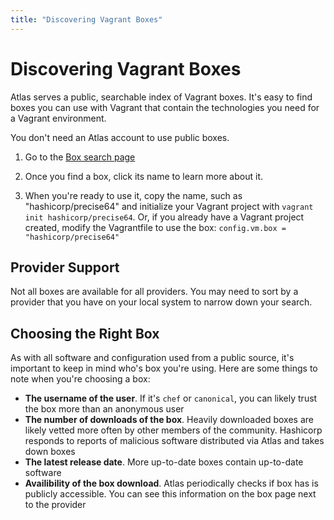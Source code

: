 ```yaml
---
title: "Discovering Vagrant Boxes"
---
```

# Discovering Vagrant Boxes

Atlas serves a public, searchable index of Vagrant boxes. It's easy to find
boxes you can use with Vagrant that contain the technologies you need
for a Vagrant environment.

You don't need an Atlas account to use public boxes.

1. Go to the [Box search page](/boxes/search)

1. Once you find a box, click its name to learn more about it.

1. When you're ready to use it, copy the name, such as "hashicorp/precise64"
   and initialize your Vagrant project with `vagrant init hashicorp/precise64`.
   Or, if you already have a Vagrant project created, modify the Vagrantfile
   to use the box: `config.vm.box = "hashicorp/precise64"`

## Provider Support

Not all boxes are available for all providers. You may need
to sort by a provider that you have on your local system
to narrow down your search.

## Choosing the Right Box

As with all software and configuration used from a public source,
it's important to keep in mind who's box you're using. Here
are some things to note when you're choosing a box:

- __The username of the user__. If it's `chef` or `canonical`, you can likely
trust the box more than an anonymous user
- __The number of downloads of the box__. Heavily downloaded boxes
are likely vetted more often by other members of the community. Hashicorp
responds to reports of malicious software distributed via Atlas
and takes down boxes
- __The latest release date__. More up-to-date boxes contain up-to-date
software
- __Availibility of the box download__. Atlas periodically checks if box
has is publicly accessible. You can see this information on the box
page next to the provider
